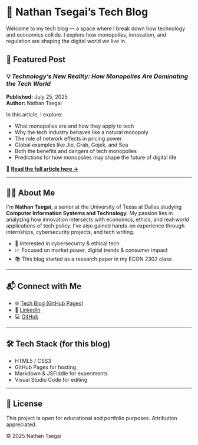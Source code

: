 # 🧠 Nathan Tsegai’s Tech Blog

Welcome to my tech blog — a space where I break down how technology and economics collide. I explore how monopolies, innovation, and regulation are shaping the digital world we live in.



## 📘 Featured Post

### 💡 *Technology’s New Reality: How Monopolies Are Dominating the Tech World*
**Published:** July 25, 2025  
**Author:** Nathan Tsegai  

In this article, I explore:
- What monopolies are and how they apply to tech
- Why the tech industry behaves like a natural monopoly
- The role of network effects in pricing power
- Global examples like Jio, Grab, Gojek, and Sea
- Both the benefits and dangers of tech monopolies
- Predictions for how monopolies may shape the future of digital life

📖 [**Read the full article here →**](https://nateit1.github.io/Techblog/)

---

## 🧑‍💻 About Me

I'm **Nathan Tsegai**, a senior at the University of Texas at Dallas studying **Computer Information Systems and Technology**. My passion lies in analyzing how innovation intersects with economics, ethics, and real-world applications of tech policy. I’ve also gained hands-on experience through internships, cybersecurity projects, and tech writing.

- 🔐 Interested in cybersecurity & ethical tech  
- 📈 Focused on market power, digital trends & consumer impact  
- 📚 This blog started as a research paper in my ECON 2302 class  

---

## 📬 Connect with Me

- 🌐 [Tech Blog (GitHub Pages)](https://nateit1.github.io/23/)  
- 💼 [LinkedIn](https://www.linkedin.com/in/nathantsegai/)  
- 💻 [GitHub](https://github.com/nateit1)

---

## 🛠️ Tech Stack (for this blog)
- HTML5 / CSS3  
- GitHub Pages for hosting  
- Markdown & JSFiddle for experiments  
- Visual Studio Code for editing

---

## 📄 License

This project is open for educational and portfolio purposes. Attribution appreciated.

© 2025 Nathan Tsegai
